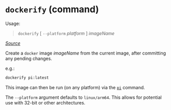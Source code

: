 # `dockerify` (command)

Usage:

> `dockerify` [ `--platform` *platform* ] *imageName*

[*Source*](../../bin/dockerify)

Create a `docker` image *imageName* from the current image, after committing any pending changes.

e.g.:

```bash
dockerify pi:latest
```

This image can then be run (on any platform) via the [`pi`](pi.md) command.

The `--platform` argument defaults to `linux/arm64`. This allows for potential use with
32-bit or other architectures.
